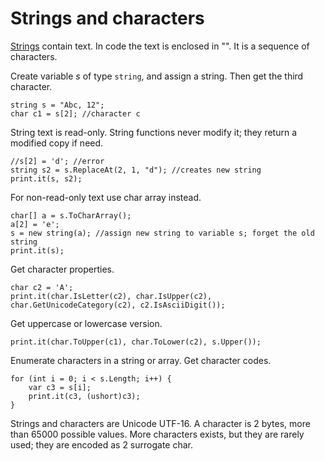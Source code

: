 # Strings and characters

[Strings](https://www.google.com/search?q=Strings+%28C%23+Programming+Guide%29) contain text. In code the text is enclosed in "". It is a sequence of characters.

Create variable *s* of type `string`, and assign a string. Then get the third character.

```
string s = "Abc, 12";
char c1 = s[2]; //character c
```

String text is read-only. String functions never modify it; they return a modified copy if need.

```
//s[2] = 'd'; //error
string s2 = s.ReplaceAt(2, 1, "d"); //creates new string
print.it(s, s2);
```

For non-read-only text use char array instead.

```
char[] a = s.ToCharArray();
a[2] = 'e';
s = new string(a); //assign new string to variable s; forget the old string
print.it(s);
```

Get character properties.

```
char c2 = 'A';
print.it(char.IsLetter(c2), char.IsUpper(c2), char.GetUnicodeCategory(c2), c2.IsAsciiDigit());
```

Get uppercase or lowercase version.

```
print.it(char.ToUpper(c1), char.ToLower(c2), s.Upper());
```

Enumerate characters in a string or array. Get character codes.

```
for (int i = 0; i < s.Length; i++) {
	var c3 = s[i];
	print.it(c3, (ushort)c3);
}
```

Strings and characters are Unicode UTF-16. A character is 2 bytes, more than 65000 possible values. More characters exists, but they are rarely used; they are encoded as 2 surrogate char.